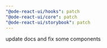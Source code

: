 ```yaml
---
"@ode-react-ui/hooks": patch
"@ode-react-ui/core": patch
"@ode-react-ui/storybook": patch
---
```


update docs and fix some components
